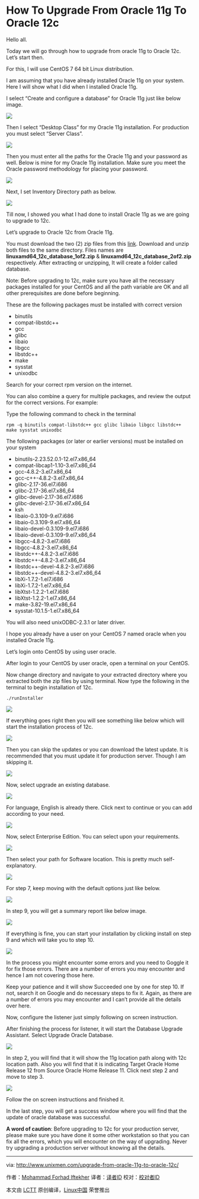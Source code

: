 How To Upgrade From Oracle 11g To Oracle 12c
================================================================================
Hello all.

Today we will go through how to upgrade from oracle 11g to Oracle 12c. Let’s start then.

For this, I will use CentOS 7 64 bit Linux distribution.

I am assuming that you have already installed Oracle 11g on your system. Here I will show what I did when I installed Oracle 11g.

I select “Create and configure a database” for Oracle 11g just like below image.

![](http://www.unixmen.com/wp-content/uploads/2015/09/11g212cimage1.png)

Then I select “Desktop Class” for my Oracle 11g installation. For production you must select “Server Class”.

![](http://www.unixmen.com/wp-content/uploads/2015/09/11g212cimage2.png)

Then you must enter all the paths for the Oracle 11g and your password as well. Below is mine for my Oracle 11g installation. Make sure you meet the Oracle password methodology for placing your password.

![](http://www.unixmen.com/wp-content/uploads/2015/09/11g212cimage3.png)

Next, I set Inventory Directory path as below.

![](http://www.unixmen.com/wp-content/uploads/2015/09/11g212cimage4.png)

Till now, I showed you what I had done to install Oracle 11g as we are going to upgrade to 12c.

Let’s upgrade to Oracle 12c from Oracle 11g.

You must download the two (2) zip files from this [link][1]. Download and unzip both files to the same directory. Files names are **linuxamd64_12c_database_1of2.zip** & **linuxamd64_12c_database_2of2.zip** respectively. After extracting or unzipping, It will create a folder called database.

Note: Before upgrading to 12c, make sure you have all the necessary packages installed for your CentOS and all the path variable are OK and all other prerequisites are done before beginning.

These are the following packages must be installed with correct version

- binutils
- compat-libstdc++
- gcc
- glibc
- libaio
- libgcc
- libstdc++
- make
- sysstat
- unixodbc

Search for your correct rpm version on the internet.

You can also combine a query for multiple packages, and review the output for the correct versions. For example:

Type the following command to check in the terminal

    rpm -q binutils compat-libstdc++ gcc glibc libaio libgcc libstdc++ make sysstat unixodbc

The following packages (or later or earlier versions) must be installed on your system

- binutils-2.23.52.0.1-12.el7.x86_64
- compat-libcap1-1.10-3.el7.x86_64
- gcc-4.8.2-3.el7.x86_64
- gcc-c++-4.8.2-3.el7.x86_64
- glibc-2.17-36.el7.i686
- glibc-2.17-36.el7.x86_64
- glibc-devel-2.17-36.el7.i686
- glibc-devel-2.17-36.el7.x86_64
- ksh
- libaio-0.3.109-9.el7.i686
- libaio-0.3.109-9.el7.x86_64
- libaio-devel-0.3.109-9.el7.i686
- libaio-devel-0.3.109-9.el7.x86_64
- libgcc-4.8.2-3.el7.i686
- libgcc-4.8.2-3.el7.x86_64
- libstdc++-4.8.2-3.el7.i686
- libstdc++-4.8.2-3.el7.x86_64
- libstdc++-devel-4.8.2-3.el7.i686
- libstdc++-devel-4.8.2-3.el7.x86_64
- libXi-1.7.2-1.el7.i686
- libXi-1.7.2-1.el7.x86_64
- libXtst-1.2.2-1.el7.i686
- libXtst-1.2.2-1.el7.x86_64
- make-3.82-19.el7.x86_64
- sysstat-10.1.5-1.el7.x86_64

You will also need unixODBC-2.3.1 or later driver.

I hope you already have a user on your CentOS 7 named oracle when you installed Oracle 11g.

Let’s login onto CentOS by using user oracle.

After login to your CentOS by user oracle, open a terminal on your CentOS.

Now change directory and navigate to your extracted directory where you extracted both the zip files by using terminal. Now type the following in the terminal to begin installation of 12c.

    ./runInstaller

![](http://www.unixmen.com/wp-content/uploads/2015/09/11g212image5.png)

If everything goes right then you will see something like below which will start the installation process of 12c.

![](http://www.unixmen.com/wp-content/uploads/2015/09/11g212cimage6.png)

Then you can skip the updates or you can download the latest update. It is recommended that you must update it for production server. Though I am skipping it.

![](http://www.unixmen.com/wp-content/uploads/2015/09/11g212cimage7.png)

Now, select upgrade an existing database.

![](http://www.unixmen.com/wp-content/uploads/2015/09/11g212cimage8.png)

For language, English is already there. Click next to continue or you can add according to your need.

![](http://www.unixmen.com/wp-content/uploads/2015/09/11g212cimage9.png)

Now, select Enterprise Edition. You can select upon your requirements.

![](http://www.unixmen.com/wp-content/uploads/2015/09/11g212cimage10.png)

Then select your path for Software location. This is pretty much self-explanatory.

![](http://www.unixmen.com/wp-content/uploads/2015/09/11g212cimage11.png)

For step 7, keep moving with the default options just like below.

![](http://www.unixmen.com/wp-content/uploads/2015/09/11g212cimage12.png)

In step 9, you will get a summary report like below image.

![](http://www.unixmen.com/wp-content/uploads/2015/09/11g212cimage13.png)

If everything is fine, you can start your installation by clicking install on step 9 and which will take you to step 10.

![](http://www.unixmen.com/wp-content/uploads/2015/09/11g212cimage14.png)

In the process you might encounter some errors and you need to Goggle it for fix those errors. There are a number of errors you may encounter and hence I am not covering those here.

Keep your patience and it will show Succeeded one by one for step 10. If not, search it on Google and do necessary steps to fix it. Again, as there are a number of errors you may encounter and I can’t provide all the details over here.

Now, configure the listener just simply following on screen instruction.

After finishing the process for listener, it will start the Database Upgrade Assistant. Select Upgrade Oracle Database.

![](http://www.unixmen.com/wp-content/uploads/2015/09/DUAimage15.png)

In step 2, you will find that it will show the 11g location path along with 12c location path. Also you will find that it is indicating Target Oracle Home Release 12 from Source Oracle Home Release 11. Click next step 2 and move to step 3.

![](http://www.unixmen.com/wp-content/uploads/2015/09/DUAimage16.png)

Follow the on screen instructions and finished it.

In the last step, you will get a success window where you will find that the update of oracle database was successful.

**A word of caution**: Before upgrading to 12c for your production server, please make sure you have done it some other workstation so that you can fix all the errors, which you will encounter on the way of upgrading. Never try upgrading a production server without knowing all the details.

--------------------------------------------------------------------------------

via: http://www.unixmen.com/upgrade-from-oracle-11g-to-oracle-12c/

作者：[Mohammad Forhad Iftekher][a]
译者：[译者ID](https://github.com/译者ID)
校对：[校对者ID](https://github.com/校对者ID)

本文由 [LCTT](https://github.com/LCTT/TranslateProject) 原创编译，[Linux中国](https://linux.cn/) 荣誉推出

[a]:http://www.unixmen.com/author/forhad/
[1]:http://www.oracle.com/technetwork/database/enterprise-edition/downloads/database12c-linux-download-1959253.html